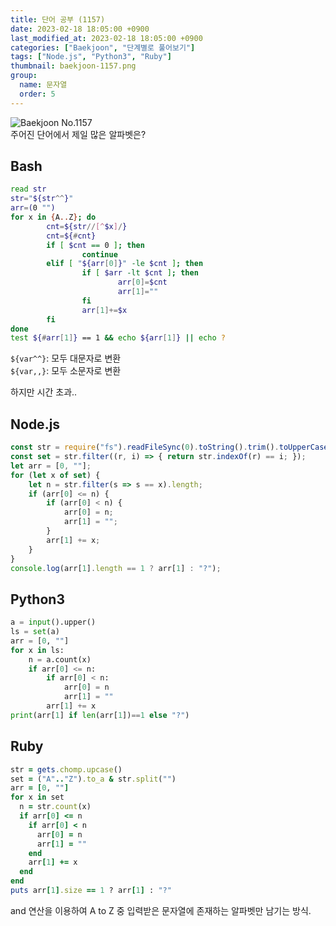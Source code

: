 ```yaml
---
title: 단어 공부 (1157)
date: 2023-02-18 18:05:00 +0900
last_modified_at: 2023-02-18 18:05:00 +0900
categories: ["Baekjoon", "단계별로 풀어보기"]
tags: ["Node.js", "Python3", "Ruby"]
thumbnail: baekjoon-1157.png
group:
  name: 문자열
  order: 5
---
```


![Baekjoon No.1157](baekjoon-1157.png)  
주어진 단어에서 제일 많은 알파벳은?

## Bash
```bash
read str
str="${str^^}"
arr=(0 "")
for x in {A..Z}; do
        cnt=${str//[^$x]/}
        cnt=${#cnt}
        if [ $cnt == 0 ]; then
                continue
        elif [ "${arr[0]}" -le $cnt ]; then
                if [ $arr -lt $cnt ]; then
                        arr[0]=$cnt
                        arr[1]=""
                fi
                arr[1]+=$x
        fi
done
test ${#arr[1]} == 1 && echo ${arr[1]} || echo ?
```
`${var^^}`: 모두 대문자로 변환  
`${var,,}`: 모두 소문자로 변환

하지만 시간 초과..

## Node.js
```javascript
const str = require("fs").readFileSync(0).toString().trim().toUpperCase().split("");
const set = str.filter((r, i) => { return str.indexOf(r) == i; });
let arr = [0, ""];
for (let x of set) {
	let n = str.filter(s => s == x).length;
	if (arr[0] <= n) {
		if (arr[0] < n) {
			arr[0] = n;
			arr[1] = "";
		}
		arr[1] += x;
	}
}
console.log(arr[1].length == 1 ? arr[1] : "?");
```

## Python3
```python
a = input().upper()
ls = set(a)
arr = [0, ""]
for x in ls:
    n = a.count(x)
    if arr[0] <= n:
        if arr[0] < n:
            arr[0] = n
            arr[1] = ""
        arr[1] += x
print(arr[1] if len(arr[1])==1 else "?")
```

## Ruby
```ruby
str = gets.chomp.upcase()
set = ("A".."Z").to_a & str.split("")
arr = [0, ""]
for x in set
  n = str.count(x)
  if arr[0] <= n
    if arr[0] < n
      arr[0] = n
      arr[1] = ""
    end
    arr[1] += x
  end
end
puts arr[1].size == 1 ? arr[1] : "?"
```
and 연산을 이용하여 A to Z 중 입력받은 문자열에 존재하는 알파벳만 남기는 방식.
